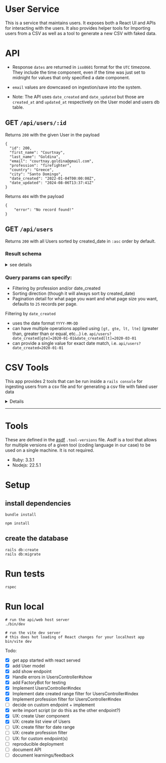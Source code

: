# User Service
This is a service that maintains users. It exposes both a React UI and APIs for interacting with the users. 
It also provides helper tools for Importing users from a CSV as well as a tool to generate a new CSV with faked data.

# API
* Response `dates` are returned in `iso8601` format for the `UTC` timezone. They include the time component,
even if the time was just set to midnight for values that only specified a date component.

* `email` values are downcased on ingestion/save into the system.

* Note: The API uses `date_created` and `date_updated` but those are `created_at` and `updated_at` respectively on 
the User model and users db table.

## GET `/api/users/:id`
Returns `200` with the given User in the payload
```
{
  "id": 200,
  "first_name": "Courtnay",
  "last_name": "Goldina",
  "email": "courtnay.goldina@gmail.com",
  "profession": "firefighter",
  "country": "Greece",
  "city": "Santo Domingo",
  "date_created": "2022-01-04T00:00:00Z",
  "date_updated": "2024-08-06T13:37:41Z"
}
```
Returns `404` with the payload
```
{
    "error": "No record found!"
}
```

## GET `/api/users`
Returns `200` with all Users sorted by created_date in `:asc` order by default.

### Result schema
<details>
<summary>see details</summary>

#### Overview
```
{
    "data": [userOne, userTwo, ...],
    "metadata": {
        "paging": {},
        "filters": {},
        "sort": {}
    }
}
```

#### Real Example Response
GET `/api/users?date_created[gte]=2020-01-01&date_created[lt]=2024-03-01&sort_order=desc&page_limit=2&page=2&profession=doctor`
```
{
  "data": [
    {
      "id": 104,
      "first_name": "Lanae",
      "last_name": "Salvidor",
      "email": "lanae.salvidor@gmail.com",
      "profession": "doctor",
      "country": "Greenland",
      "city": "Banjul",
      "date_created": "2022-07-18T00:00:00Z",
      "date_updated": "2024-08-06T13:37:40Z"
    },
    {
      "id": 910,
      "first_name": "Gwyneth",
      "last_name": "Yerkovich",
      "email": "gwyneth.yerkovich@gmail.com",
      "profession": "doctor",
      "country": "Belize",
      "city": "Majuro",
      "date_created": "2022-07-13T00:00:00Z",
      "date_updated": "2024-08-06T13:37:49Z"
    }
  ],
  "metadata": {
    "paging": {
      "page": 2,
      "prev": 1,
      "next": 3,
      "last": 96,
      "count": 192,
      "pages": 96,
      "limit": 2
    },
    "filters": {
      "profession": {
        "value": "doctor",
        "operator": "eq"
      },
      "date_created[gte]": {
        "value": "2020-01-01",
        "operator": "gte"
      },
      "date_created[lt]": {
        "value": "2024-03-01",
        "operator": "lt"
      }
    },
    "sort": {
      "date_created": "desc"
    }
  }
}
```

#### paging
Will always be included even if there are no results

* `page`: what page you are on
* `prev`: last page, can be null
* `next`: next page, can be null
* `last`: the last page for the results, can be 1
* `count`: the total count of records found that can be paginated through
* `pages`: the total count of pages with records you can go through
* `limit`: how many records there are per page
```
"paging": {
  "page": 2,
  "prev": 1,
  "next": 3,
  "last": 96,
  "count": 192,
  "pages": 96,
  "limit": 2
}
```
#### filters
Will be empty `{}` if there were no applied filters. Includes a key for each distinct filter+operator, 
so that means date range operations will be tracked with a separate key for each like `field[operator]`. 

* `key`: either the `field` or `field[operator]` that the filter is being applied to
* `value`: the value being compared to
* `operator`: how the records in the db are compared to the specified value, supports `[eq, in, gt, gte, lte, gt, lt]`
```
"filters": {
  "profession": {
    "value": "doctor",
    "operator": "eq"
  },
  "date_created[gte]": {
    "value": "2020-01-01",
    "operator": "gte"
  },
  "date_created[lt]": {
    "value": "2024-03-01",
    "operator": "lt"
  }
},
```
#### sort
Will always be included even if no sort param is specified. Defaults to `:asc`
* `key`: what field was sorted by
* `value`: what the sort order was, `[asc, desc]`
```
"sort": {
  "date_created": "desc"
}
```
</details>

### Query params can specify:
* Filtering by profession and/or date_created
* Sorting direction (though it will always sort by created_date)
* Pagination detail for what page you want and what page size you want, defaults to `25` records per page.

Filtering by `date_created`
* uses the date format `YYYY-MM-DD`
* can have multiple operations applied using `[gt, gte, lt, lte]` 
(greater than, greater than or equal, etc...) 
i.e. `api/users?date_created[gte]=2020-01-01&date_created[lt]=2020-03-01`
* can provide a single value for exact date match, i.e. `api/users?date_created=2020-01-01`


# CSV Tools
This app provides 2 tools that can be run inside a `rails console` for ingesting users from a csv file and for 
generating a csv file with faked user data

<details>

## Importer
See `importer.rb`. Will import users from a CSV with the header ordered as
`[id, firstName, lastName, email, profession, createdDate, country, city]`. The order is not configurable.

```
# open a rails console from the root app directory in your system
bundle exec rails console

# inside console
Importer.import_from("csv_file_path")
```

## CsvUserDataGenerator
See `csv_user_data_generator.rb`. Will generate users into a CSV
Header order is fixed to `[id, firstName, lastName, email, profession, createdDate, country, city]`.

You can optionally configure the following arguments
* `size`: how many records you want generated. default is `5`
* `file_name`: file name of the csv that will be created/updated in the root repo directory. default is `users.csv`
* `start_id_offset`: id to start incrementing off of (by 1).
  Helpful if you want to bulk add users into a system that already has users defined. default is `1`

```
# open a rails console from the root app directory in your system
bundle exec rails console

# inside console
# with defaults
CsvUserDataGenerator.generate_csv()

# with overides
CsvUserDataGenerator.generate_csv(size: 10, file_name: "custom_file.csv", start_id_offset: 23)
```
</details>

<hr class="solid">


# Tools
These are defined in the [asdf](https://asdf-vm.com/) `.tool-versions` file. Asdf is a tool that allows for 
multiple versions of a given tool (coding language in our case) to be used on a single machine. It is not required. 
- Ruby: 3.3.1
- Nodejs: 22.5.1


# Setup
## install dependencies
```
bundle install

npm install
```

## create the database
```
rails db:create
rails db:migrate
```

# Run tests
```
rspec
```

# Run local
```
# run the api/web host server
./bin/dev

# run the vite dev server
# this does hot loading of React changes for your localhost app
bin/vite dev
```

Todo:
- [x] get app started with react served
- [x] add User model
- [x] add show endpoint
- [x] Handle errors in UsersController#show
- [x] add FactoryBot for testing
- [x] Implement UsersController#index
- [x] Implement date created range filter for UsersController#index
- [x] Implement profession filter for UsersController#index
- [ ] decide on custom endpoint + implement
- [x] write import script (or do this as the other endpoint?)
- [x] UX: create User component
- [x] UX: create list view of Users
- [ ] UX: create filter for date range
- [ ] UX: create profession filter
- [ ] UX: for custom endpoint(s)
- [ ] reproducible deployment
- [ ] document API
- [ ] document learnings/feedback